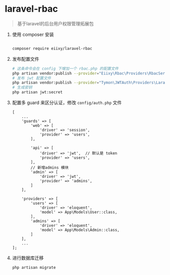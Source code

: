 # laravel-rbac
> 基于laravel的后台用户权限管理拓展包
1. 使用 composer 安装
    ```bash
    
    composer require eiixy/laravel-rbac
    
    ```

2. 发布配置文件
    ```bash
    # 这条命令会在 config 下增加一个 rbac.php 的配置文件
    php artisan vendor:publish --provider="Eiixy\Rbac\Providers\RbacServiceProvider"
    # 发布 jwt 配置文件
    php artisan vendor:publish --provider="Tymon\JWTAuth\Providers\LaravelServiceProvider"
    # 生成密钥
    php artisan jwt:secret
    ```

3. 配置多 guard 来区分认证，修改 `config/auth.php` 文件
    ```base
    [
        ...
        'guards' => [
            'web' => [
                'driver' => 'session',
                'provider' => 'users',
            ],
    
            'api' => [
                'driver' => 'jwt',  // 默认是 token
                'provider' => 'users',
            ],
            // 新增admins 模块
            'admin' => [
                'driver' => 'jwt',
                'provider' => 'admins',
            ]
        ],
    
        'providers' => [
            'users' => [
                'driver' => 'eloquent',
                'model' => App\Models\User::class,
            ],
            'admins' => [
                'driver' => 'eloquent',
                'model' => App\Models\Admin::class,
            ]
        ],
        ...
    ];
    ```
3. 进行数据库迁移
    ```bash
    php artisan migrate
    ```
